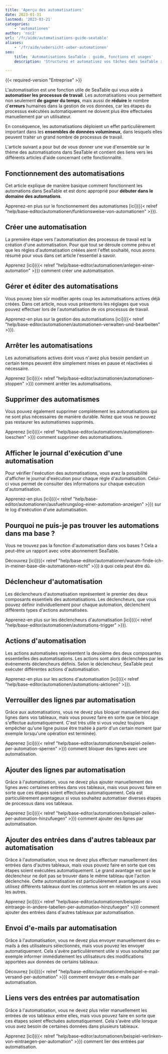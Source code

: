 ```yaml
---
title: 'Aperçu des automatisations'
date: 2023-01-31
lastmod: '2023-03-21'
categories:
    - 'automationen'
author: 'nsc2'
url: '/fr/aide/automatisations-guide-seatable'
aliases:
    - '/fr/aide/uebersicht-ueber-automationen'
seo:
    title: 'Automatisations SeaTable : guide, fonctions et usages'
    description: 'Structurez et automatisez vos tâches dans SeaTable : déclencheurs, actions, gestion, logs et exemples d’automatisations réussir vos workflows.'

---
```


{{< required-version "Entreprise" >}}

L'automatisation est une fonction utile de SeaTable qui vous aide à **automatiser les processus de travail**. Les automatisations vous permettent non seulement **de gagner du temps**, mais aussi de **réduire** le nombre d'**erreurs** humaines dans la gestion de vos données, car les étapes du processus exécutées automatiquement ne doivent plus être effectuées manuellement par un utilisateur.

En conséquence, les automatisations déploient un effet particulièrement important dans les **ensembles de données volumineux**, dans lesquels elles peuvent traiter un grand nombre de processus de travail.

L'article suivant a pour but de vous donner une vue d'ensemble sur le thème des automatisations dans SeaTable et contient des liens vers les différents articles d'aide concernant cette fonctionnalité.

## Fonctionnement des automatisations

Cet article explique de manière basique comment fonctionnent les automations dans SeaTable et est donc approprié pour **débuter dans le domaine des automations**.

Apprenez-en plus sur le fonctionnement des automatismes [ici]({{< relref "help/base-editor/automationen/funktionsweise-von-automationen" >}}).

## Créer une automatisation

La première étape vers l'automatisation des processus de travail est la création d'une automatisation. Pour que tout se déroule comme prévu et que les règles d'automatisation créées aient l'effet souhaité, nous avons résumé pour vous dans cet article l'essentiel à savoir.

Apprenez [ici]({{< relref "help/base-editor/automationen/anlegen-einer-automation" >}}) comment créer une automatisation.

## Gérer et éditer des automatisations

Vous pouvez bien sûr modifier après coup les automatisations actives déjà créées. Dans cet article, nous vous présentons les réglages que vous pouvez effectuer lors de l'automatisation de vos processus de travail.

Apprenez-en plus sur la gestion des automatisations [ici]({{< relref "help/base-editor/automationen/automationen-verwalten-und-bearbeiten" >}}).

## Arrêter les automatisations

Les automatisations actives dont vous n'avez plus besoin pendant un certain temps peuvent être simplement mises en pause et réactivées si nécessaire.

Apprenez [ici]({{< relref "help/base-editor/automationen/automationen-stoppen" >}}) comment arrêter les automatisations.

## Supprimer des automatismes

Vous pouvez également supprimer complètement les automatisations qui ne sont plus nécessaires de manière durable. Notez que vous ne pouvez pas restaurer les automatismes supprimés.

Apprenez [ici]({{< relref "help/base-editor/automationen/automationen-loeschen" >}}) comment supprimer des automatisations.

## Afficher le journal d'exécution d'une automatisation

Pour vérifier l'exécution des automatisations, vous avez la possibilité d'afficher le journal d'exécution pour chaque règle d'automatisation. Celui-ci vous permet de consulter des informations sur chaque exécution d'automatisation.

Apprenez-en plus [ici]({{< relref "help/base-editor/automationen/ausfuehrungslog-einer-automation-anzeigen" >}}) sur le log d'exécution d'une automatisation.

## Pourquoi ne puis-je pas trouver les automations dans ma base ?

Vous ne trouvez pas la fonction d'automatisation dans vos bases ? Cela a peut-être un rapport avec votre abonnement SeaTable.

Découvrez [ici]({{< relref "help/base-editor/automationen/warum-finde-ich-in-meiner-base-die-automationen-nicht" >}}) à quoi cela peut être dû.

## Déclencheur d'automatisation

Les déclencheurs d'automatisation représentent le premier des deux composants essentiels des automatisations. Les déclencheurs, que vous pouvez définir individuellement pour chaque automation, déclenchent différents types d'actions automatisées.

Apprenez-en plus sur les déclencheurs d'automatisation [ici]({{< relref "help/base-editor/automationen/automations-trigger" >}}).

## Actions d'automatisation

Les actions automatisées représentent la deuxième des deux composantes essentielles des automatisations. Les actions sont alors déclenchées par les événements déclencheurs définis. Selon le déclencheur, SeaTable peut exécuter différentes actions d'automatisation.

Apprenez-en plus sur les actions d'automatisation [ici]({{< relref "help/base-editor/automationen/automations-aktionen" >}}).

## Verrouiller des lignes par automatisation

Grâce aux automatisations, vous ne devez plus bloquer manuellement des lignes dans vos tableaux, mais vous pouvez faire en sorte que ce blocage s'effectue automatiquement. C'est très utile si vous voulez toujours empêcher qu'une ligne puisse être traitée à partir d'un certain moment (par exemple lorsqu'une opération est terminée).

Apprenez [ici]({{< relref "help/base-editor/automationen/beispiel-zeilen-per-automation-sperren" >}}) comment bloquer des lignes avec une automatisation.

## Ajouter des lignes par automatisation

Grâce à l'automatisation, vous ne devez plus ajouter manuellement des lignes avec certaines entrées dans vos tableaux, mais vous pouvez faire en sorte que ces étapes soient effectuées automatiquement. Cela est particulièrement avantageux si vous souhaitez automatiser diverses étapes de processus dans vos tableaux.

Apprenez [ici]({{< relref "help/base-editor/automationen/beispiel-zeilen-per-automation-hinzufuegen" >}}) comment ajouter des lignes par automatisation.

## Ajouter des entrées dans d'autres tableaux par automatisation

Grâce à l'automatisation, vous ne devez plus effectuer manuellement des entrées dans d'autres tableaux, mais vous pouvez faire en sorte que ces étapes soient exécutées automatiquement. Le grand avantage est que le déclencheur ne doit pas se trouver dans le même tableau que l'action déclenchée. Cette automatisation est particulièrement avantageuse si vous utilisez différents tableaux dont les contenus sont en relation les uns avec les autres.

Apprenez [ici]({{< relref "help/base-editor/automationen/beispiel-eintraege-in-andere-tabellen-per-automation-hinzufuegen" >}}) comment ajouter des entrées dans d'autres tableaux par automatisation.

## Envoi d'e-mails par automatisation

Grâce à l'automatisation, vous ne devez plus envoyer manuellement des e-mails à des utilisateurs sélectionnés, mais vous pouvez les envoyer automatiquement. Cela s'avère particulièrement utile si vous souhaitez par exemple informer immédiatement les utilisateurs des modifications apportées aux données de certains tableaux.

Découvrez [ici]({{< relref "help/base-editor/automationen/beispiel-e-mail-versand-per-automation" >}}) comment envoyer des e-mails par automatisation.

## Liens vers des entrées par automatisation

Grâce à l'automatisation, vous ne devez plus relier manuellement les entrées de vos tableaux entre elles, mais vous pouvez faire en sorte que ces étapes soient effectuées automatiquement. Cela s'avère utile lorsque vous avez besoin de certaines données dans plusieurs tableaux.

Apprenez [ici]({{< relref "help/base-editor/automationen/beispiel-verlinken-von-eintraegen-per-automation" >}}) comment lier des entrées par automatisation.
